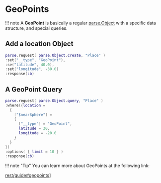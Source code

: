 # GeoPoints

!!! note
  A __GeoPoint__ is basically a regular [parse.Object](API_Objects) with a specific data structure, and special queries.
  
## Add a location Object
  
```lua
parse.request( parse.Object.create, "Place" )
:set("__type", "GeoPoint"),
:se("latitude", 40.0),
:set("longitude", -30.0)
:response(cb)
```
  
## A GeoPoint Query
  
```lua
parse.request( parse.Object.query, "Place" )
:where({location =
  {
    ["$nearSphere"] =
    {
      ["__type"] = "GeoPoint",
      latitude = 30,
      longitude = -20.0
    }
  }
})
:options( { limit = 10 } )
:response(cb)
```
  
!!! note "Tip"
  You can learn more about GeoPoints at the following link:

  [rest/guide#geopoints](https://www.parse.com/docs/rest/guide#geopoints)]
